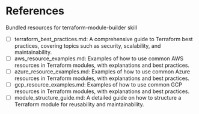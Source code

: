 # References

Bundled resources for terraform-module-builder skill

- [ ] terraform_best_practices.md: A comprehensive guide to Terraform best practices, covering topics such as security, scalability, and maintainability.
- [ ] aws_resource_examples.md: Examples of how to use common AWS resources in Terraform modules, with explanations and best practices.
- [ ] azure_resource_examples.md: Examples of how to use common Azure resources in Terraform modules, with explanations and best practices.
- [ ] gcp_resource_examples.md: Examples of how to use common GCP resources in Terraform modules, with explanations and best practices.
- [ ] module_structure_guide.md: A detailed guide on how to structure a Terraform module for reusability and maintainability.
